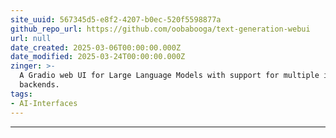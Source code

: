 ```yaml
---
site_uuid: 567345d5-e8f2-4207-b0ec-520f5598877a
github_repo_url: https://github.com/oobabooga/text-generation-webui
url: null
date_created: 2025-03-06T00:00:00.000Z
date_modified: 2025-03-24T00:00:00.000Z
zinger: >-
  A Gradio web UI for Large Language Models with support for multiple inference
  backends.
tags:
- AI-Interfaces
---
```





























































































































































































































































































---